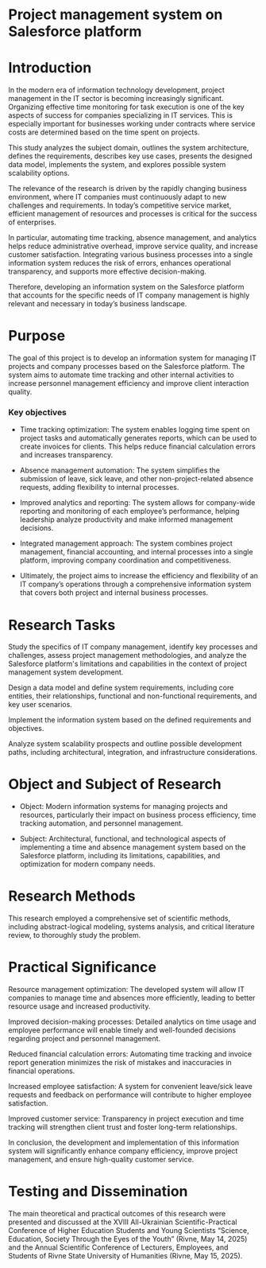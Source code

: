 # Project management system on Salesforce platform

# Introduction

In the modern era of information technology development, project management in the IT sector is becoming increasingly significant. Organizing effective time monitoring for task execution is one of the key aspects of success for companies specializing in IT services. This is especially important for businesses working under contracts where service costs are determined based on the time spent on projects.

This study analyzes the subject domain, outlines the system architecture, defines the requirements, describes key use cases, presents the designed data model, implements the system, and explores possible system scalability options.

The relevance of the research is driven by the rapidly changing business environment, where IT companies must continuously adapt to new challenges and requirements. In today’s competitive service market, efficient management of resources and processes is critical for the success of enterprises.

In particular, automating time tracking, absence management, and analytics helps reduce administrative overhead, improve service quality, and increase customer satisfaction. Integrating various business processes into a single information system reduces the risk of errors, enhances operational transparency, and supports more effective decision-making.

Therefore, developing an information system on the Salesforce platform that accounts for the specific needs of IT company management is highly relevant and necessary in today’s business landscape.

# Purpose

The goal of this project is to develop an information system for managing IT projects and company processes based on the Salesforce platform. The system aims to automate time tracking and other internal activities to increase personnel management efficiency and improve client interaction quality.

### Key objectives

- Time tracking optimization: The system enables logging time spent on project tasks and automatically generates reports, which can be used to create invoices for clients. This helps reduce financial calculation errors and increases transparency.

- Absence management automation: The system simplifies the submission of leave, sick leave, and other non-project-related absence requests, adding flexibility to internal processes.

- Improved analytics and reporting: The system allows for company-wide reporting and monitoring of each employee’s performance, helping leadership analyze productivity and make informed management decisions.

- Integrated management approach: The system combines project management, financial accounting, and internal processes into a single platform, improving company coordination and competitiveness.

- Ultimately, the project aims to increase the efficiency and flexibility of an IT company’s operations through a comprehensive information system that covers both project and internal business processes.

# Research Tasks

Study the specifics of IT company management, identify key processes and challenges, assess project management methodologies, and analyze the Salesforce platform's limitations and capabilities in the context of project management system development.

Design a data model and define system requirements, including core entities, their relationships, functional and non-functional requirements, and key user scenarios.

Implement the information system based on the defined requirements and objectives.

Analyze system scalability prospects and outline possible development paths, including architectural, integration, and infrastructure considerations.

# Object and Subject of Research

- Object: Modern information systems for managing projects and resources, particularly their impact on business process efficiency, time tracking automation, and personnel management.

- Subject: Architectural, functional, and technological aspects of implementing a time and absence management system based on the Salesforce platform, including its limitations, capabilities, and optimization for modern company needs.

# Research Methods

This research employed a comprehensive set of scientific methods, including abstract-logical modeling, systems analysis, and critical literature review, to thoroughly study the problem.

# Practical Significance

Resource management optimization: The developed system will allow IT companies to manage time and absences more efficiently, leading to better resource usage and increased productivity.

Improved decision-making processes: Detailed analytics on time usage and employee performance will enable timely and well-founded decisions regarding project and personnel management.

Reduced financial calculation errors: Automating time tracking and invoice report generation minimizes the risk of mistakes and inaccuracies in financial operations.

Increased employee satisfaction: A system for convenient leave/sick leave requests and feedback on performance will contribute to higher employee satisfaction.

Improved customer service: Transparency in project execution and time tracking will strengthen client trust and foster long-term relationships.

In conclusion, the development and implementation of this information system will significantly enhance company efficiency, improve project management, and ensure high-quality customer service.

# Testing and Dissemination

The main theoretical and practical outcomes of this research were presented and discussed at the XVIII All-Ukrainian Scientific-Practical Conference of Higher Education Students and Young Scientists “Science, Education, Society Through the Eyes of the Youth” (Rivne, May 14, 2025) and the Annual Scientific Conference of Lecturers, Employees, and Students of Rivne State University of Humanities (Rivne, May 15, 2025).